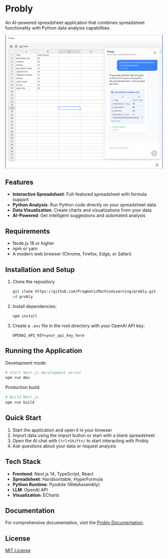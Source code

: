 # Probly

An AI-powered spreadsheet application that combines spreadsheet functionality with Python data analysis capabilities.

![Probly Screenshot](docs/docs/assets/images/probly.png)

## Features

- **Interactive Spreadsheet**: Full-featured spreadsheet with formula support
- **Python Analysis**: Run Python code directly on your spreadsheet data
- **Data Visualization**: Create charts and visualizations from your data
- **AI-Powered**: Get intelligent suggestions and automated analysis

## Requirements

- Node.js 18 or higher
- npm or yarn
- A modern web browser (Chrome, Firefox, Edge, or Safari)

## Installation and Setup

1. Clone the repository
   ```bash
   git clone https://github.com/PragmaticMachineLearning/probly.git
   cd probly
   ```

2. Install dependencies:
   ```bash
   npm install
   ```

3. Create a `.env` file in the root directory with your OpenAI API key:
   ```
   OPENAI_API_KEY=your_api_key_here
   ```

## Running the Application

Development mode:
```bash
# Start Next.js development server
npm run dev
```

Production build:
```bash
# Build Next.js
npm run build
```

## Quick Start

1. Start the application and open it in your browser
2. Import data using the import button or start with a blank spreadsheet
3. Open the AI chat with `Ctrl+Shift+/` to start interacting with Probly
4. Ask questions about your data or request analysis

## Tech Stack

- **Frontend**: Next.js 14, TypeScript, React
- **Spreadsheet**: Handsontable, HyperFormula
- **Python Runtime**: Pyodide (WebAssembly)
- **LLM**: OpenAI API
- **Visualization**: ECharts

## Documentation

For comprehensive documentation, visit the [Probly Documentation](https://pragmaticmachinelearning.github.io/probly/).

## License

[MIT License](LICENSE)

